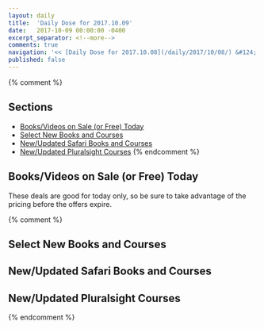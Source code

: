 ```yaml
---
layout: daily
title:  'Daily Dose for 2017.10.09'
date:   2017-10-09 00:00:00 -0400
excerpt_separator: <!--more-->
comments: true
navigation: '<< [Daily Dose for 2017.10.08](/daily/2017/10/08/) &#124; [Oct 2017](/daily/2017/10/) &#124; [2017](/daily/2017/) &#124; Daily Dose for 2017.10.10 >>'
published: false
---
```

{% comment %}
## Sections
* [Books/Videos on Sale (or Free) Today](#sale)
* [Select New Books and Courses](#select)
* [New/Updated Safari Books and Courses](#safari-new)
* [New/Updated Pluralsight Courses](#pluralsight-new)
{% endcomment %}

## <a name="sale"></a>Books/Videos on Sale (or Free) Today ##
These deals are good for today only, so be sure to take advantage of the pricing before the offers expire.

{% comment %}
## <a name="select"></a>Select New Books and Courses ##

## <a name="safari-new"></a>New/Updated Safari Books and Courses ## 

## <a name="pluralsight-new"></a>New/Updated Pluralsight Courses ## 
{% endcomment %}
